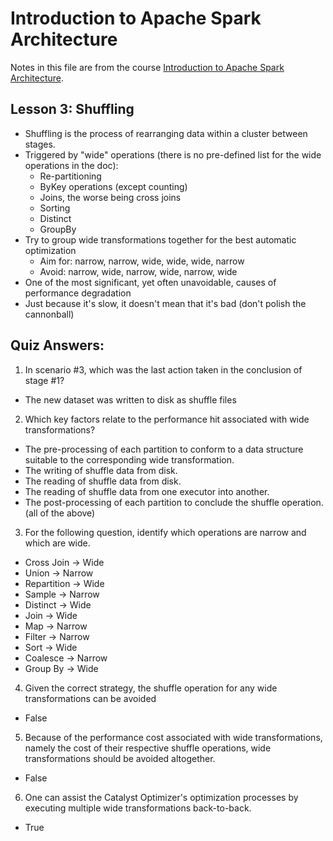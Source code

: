 # Introduction to Apache Spark Architecture <br>

Notes in this file are from the course [Introduction to Apache Spark Architecture](https://customer-academy.databricks.com/). <br>

## Lesson 3: Shuffling <br>
* Shuffling is the process of rearranging data within a cluster between stages.
* Triggered by "wide" operations (there is no pre-defined list for the wide operations in the doc):
  * Re-partitioning
  * ByKey operations (except counting)
  * Joins, the worse being cross joins
  * Sorting
  * Distinct
  * GroupBy
* Try to group wide transformations together for the best automatic optimization
  * Aim for: narrow, narrow, wide, wide, wide, narrow
  * Avoid: narrow, wide, narrow, wide, narrow, wide
* One of the most significant, yet often unavoidable, causes of performance degradation
* Just because it's slow, it doesn't mean that it's bad (don't polish the cannonball)

## Quiz Answers: <br>
1. In scenario #3, which was the last action taken in the conclusion of stage #1?
* The new dataset was written to disk as shuffle files

2. Which key factors relate to the performance hit associated with wide transformations?
* The pre-processing of each partition to conform to a data structure suitable to the corresponding wide transformation.
* The writing of shuffle data from disk.
* The reading of shuffle data from disk.
* The reading of shuffle data from one executor into another.
* The post-processing of each partition to conclude the shuffle operation. <br>
(all of the above)

3. For the following question, identify which operations are narrow and which are wide.
* Cross Join -> Wide
* Union -> Narrow
* Repartition -> Wide
* Sample -> Narrow
* Distinct -> Wide
* Join -> Wide
* Map -> Narrow
* Filter -> Narrow
* Sort -> Wide
* Coalesce -> Narrow
* Group By -> Wide

4. Given the correct strategy, the shuffle operation for any wide transformations can be avoided
* False

5. Because of the performance cost associated with wide transformations, namely the cost of their respective shuffle operations, wide transformations should be avoided altogether.
* False

6. One can assist the Catalyst Optimizer's optimization processes by executing multiple wide transformations back-to-back.
* True
